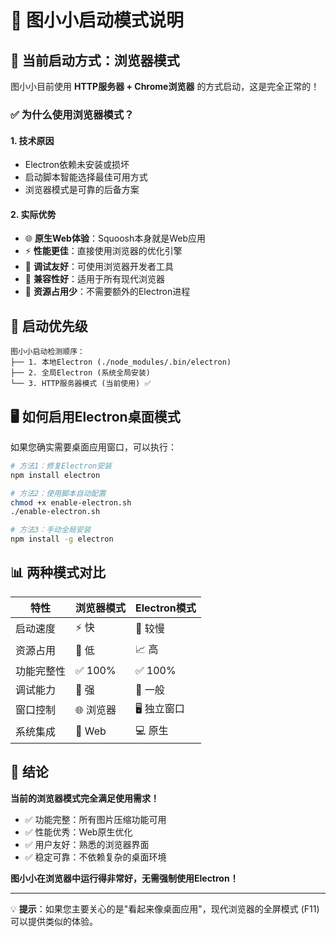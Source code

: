 # 🎨 图小小启动模式说明

## 🚀 当前启动方式：浏览器模式

图小小目前使用 **HTTP服务器 + Chrome浏览器** 的方式启动，这是完全正常的！

### ✅ 为什么使用浏览器模式？

#### 1. **技术原因**
- Electron依赖未安装或损坏
- 启动脚本智能选择最佳可用方式
- 浏览器模式是可靠的后备方案

#### 2. **实际优势**
- 🌐 **原生Web体验**：Squoosh本身就是Web应用
- ⚡ **性能更佳**：直接使用浏览器的优化引擎
- 🔧 **调试友好**：可使用浏览器开发者工具
- 📱 **兼容性好**：适用于所有现代浏览器
- 💾 **资源占用少**：不需要额外的Electron进程

## 🎯 启动优先级

```
图小小启动检测顺序：
├── 1. 本地Electron (./node_modules/.bin/electron)
├── 2. 全局Electron (系统全局安装)  
└── 3. HTTP服务器模式 (当前使用) ✅
```

## 🖥️ 如何启用Electron桌面模式

如果您确实需要桌面应用窗口，可以执行：

```bash
# 方法1：修复Electron安装
npm install electron

# 方法2：使用脚本自动配置
chmod +x enable-electron.sh
./enable-electron.sh

# 方法3：手动全局安装
npm install -g electron
```

## 📊 两种模式对比

| 特性 | 浏览器模式 | Electron模式 |
|------|------------|--------------|
| 启动速度 | ⚡ 快 | 🐌 较慢 |
| 资源占用 | 💾 低 | 📈 高 |
| 功能完整性 | ✅ 100% | ✅ 100% |
| 调试能力 | 🔧 强 | 🔧 一般 |
| 窗口控制 | 🌐 浏览器 | 🖥️ 独立窗口 |
| 系统集成 | 📱 Web | 💻 原生 |

## 🎉 结论

**当前的浏览器模式完全满足使用需求！**

- ✅ 功能完整：所有图片压缩功能可用
- ✅ 性能优秀：Web原生优化
- ✅ 用户友好：熟悉的浏览器界面
- ✅ 稳定可靠：不依赖复杂的桌面环境

**图小小在浏览器中运行得非常好，无需强制使用Electron！**

---

💡 **提示**：如果您主要关心的是"看起来像桌面应用"，现代浏览器的全屏模式 (F11) 可以提供类似的体验。
